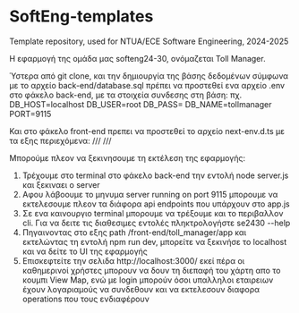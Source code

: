 # SoftEng-templates

Template repository, used for NTUA/ECE Software Engineering, 2024-2025

Η εφαρμογή της ομάδα μας softeng24-30, ονόμαζεται Toll Manager.

Ύστερα από git clone, και την δημιουργία της βάσης δεδομένων σύμφωνα με το αρχείο back-end/database.sql πρέπει να προστεθεί ενα αρχείο .env στο φάκελο back-end, με τα στοιχεία συνδεσης στη βάση:
πχ.
DB_HOST=localhost
DB_USER=root
DB_PASS= 
DB_NAME=tollmanager
PORT=9115

Και στο φάκελο front-end πρεπει να προστεθεί το αρχείο next-env.d.ts με τα εξης περιεχόμενα:
/// <reference types="next" />
/// <reference types="next/image-types/global" />

Μπορούμε πλεον να ξεκινησουμε τη εκτέλεση της εφαρμογής:
1) Τρέχουμε στο terminal στο φάκελο back-end την εντολή node server.js και ξεκιναει ο server
2) Αφου λάβοουμε το μηνυμα server running on port 9115 μπορουμε να εκτελεσουμε πλεον τα διάφορα api endpoints που υπάρχουν στο app.js
3) Σε ενα καινουργιο terminal μπορουμε να τρέξουμε και το περιβαλλον cli. Για να δειτε τις διαθεσιμες εντολές πληκτρολογήστε se2430 --help
4) Πηγαινοντας στο εξης path /front-end/toll_manager/app και εκτελώντας τη εντολή npm run dev, μπορείτε να ξεκινήσε το localhost και να δείτε το UI της εφαρμογής
5) Επισκεφτείτε την σελιδα http://localhost:3000/ εκεί πέρα οι καθημερινοί χρήστες μπορουν να δουν τη διεπαφή του χάρτη απο το κουμπι View Map, ενώ με login μπορούν όσοι υπαλληλοι εταιρειων έχουν λογαριαμούς να συνδεθουν και να εκτελεσουν διαφορα operations που τους ενδιαφέρουν 

